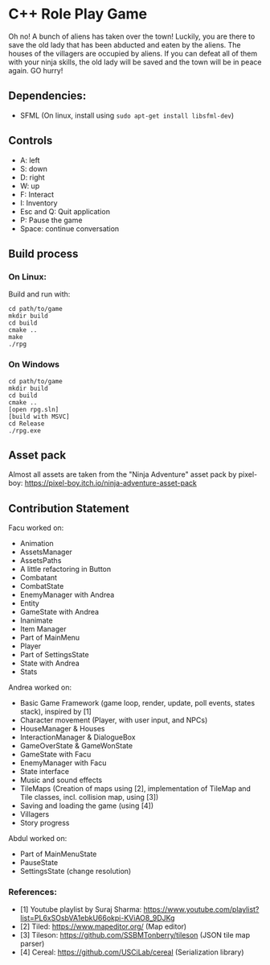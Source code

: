 # C++ Role Play Game

Oh no! A bunch of aliens has taken over the town! Luckily, you are there to save the old lady that has been abducted and eaten by the aliens. The houses of the villagers are occupied by aliens. If you can defeat all of them with your ninja skills, the old lady will be saved and the town will be in peace again. GO hurry!

## Dependencies:
- SFML (On linux, install using ```sudo apt-get install libsfml-dev```)

## Controls
- A: left
- S: down
- D: right
- W: up
- F: Interact
- I: Inventory
- Esc and Q: Quit application
- P: Pause the game
- Space: continue conversation

## Build process

### On Linux:

Build and run with:
```
cd path/to/game
mkdir build
cd build
cmake ..
make
./rpg
```

### On Windows

```
cd path/to/game
mkdir build
cd build
cmake ..
[open rpg.sln]
[build with MSVC]
cd Release
./rpg.exe
```

## Asset pack

Almost all assets are taken from the "Ninja Adventure" asset pack by pixel-boy: https://pixel-boy.itch.io/ninja-adventure-asset-pack

## Contribution Statement

Facu worked on:
- Animation
- AssetsManager
- AssetsPaths
- A little refactoring in Button
- Combatant
- CombatState
- EnemyManager with Andrea
- Entity
- GameState with Andrea
- Inanimate
- Item Manager
- Part of MainMenu
- Player
- Part of SettingsState
- State with Andrea
- Stats

Andrea worked on:
- Basic Game Framework (game loop, render, update, poll events, states stack), inspired by [1]
- Character movement (Player, with user input, and NPCs)
- HouseManager & Houses
- InteractionManager & DialogueBox
- GameOverState & GameWonState
- GameState with Facu
- EnemyManager with Facu
- State interface
- Music and sound effects
- TileMaps (Creation of maps using [2], implementation of TileMap and Tile classes, incl. collision map, using [3])
- Saving and loading the game (using [4])
- Villagers
- Story progress

Abdul worked on:
- Part of MainMenuState
- PauseState
- SettingsState (change resolution)

 ### References:

- [1] Youtube playlist by Suraj Sharma: https://www.youtube.com/playlist?list=PL6xSOsbVA1ebkU66okpi-KViAO8_9DJKg
- [2] Tiled: https://www.mapeditor.org/ (Map editor)
- [3] Tileson: https://github.com/SSBMTonberry/tileson (JSON tile map parser)
- [4] Cereal: https://github.com/USCiLab/cereal (Serialization library)

